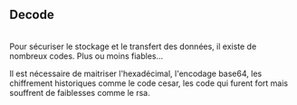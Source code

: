 ## Decode


</br>
Pour sécuriser le stockage et le transfert des données, il existe de nombreux codes. Plus ou moins fiables...

Il est nécessaire de maitriser l'hexadécimal, l'encodage base64, les chiffrement historiques comme le code cesar, les code qui furent fort mais souffrent de faiblesses comme le rsa.

